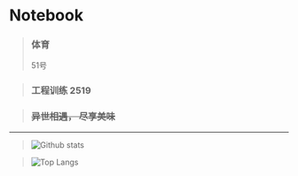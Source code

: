 # **Notebook**

>### 体育
>51号

>### 工程训练 2519

>### ~~异世相遇， 尽享美味~~

---

>![Github stats](https://github-readme-stats.vercel.app/api?username=luguoba&show_icons=true&include_all_commits=true)

>![Top Langs](https://github-readme-stats.vercel.app/api/top-langs/?username=luguoba&layout=compact)

<!--
**WeihanLi/WeihanLi** is a ✨ _special_ ✨ repository because its `README.md` (this file) appears on your GitHub profile.
>![ReadMe Card](https://github-readme-stats.vercel.app/api/pin/?username=luguoba&repo=luguoba.github.io)
Here are some ideas to get you started:
- 🔭 I’m currently working on ...
- 🌱 I’m currently learning ...
- 👯 I’m looking to collaborate on ...
- 🤔 I’m looking for help with ...
- 💬 Ask me about ...
- 📫 How to reach me: ...
- 😄 Pronouns: ...
- ⚡ Fun fact: ...
-->

